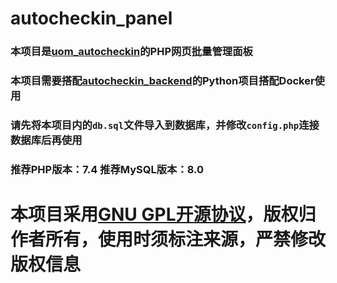 # autocheckin_panel
### 本项目是[uom_autocheckin](https://github.com/pplulee/uom_autocheckin)的PHP网页批量管理面板
### 本项目需要搭配[autocheckin_backend](https://github.com/pplulee/autocheckin_backend)的Python项目搭配Docker使用
### 请先将本项目内的`db.sql`文件导入到数据库，并修改`config.php`连接数据库后再使用
### 推荐PHP版本：7.4 推荐MySQL版本：8.0
# 本项目采用[GNU GPL开源协议](LICENSE)，版权归作者所有，使用时须标注来源，严禁修改版权信息